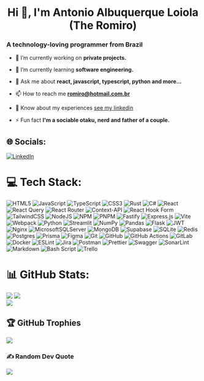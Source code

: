 <h1 align="center">Hi 👋, I'm Antonio Albuquerque Loiola (The Romiro)</h1>
<h3>A technology-loving programmer from Brazil</h3>

- 🔭 I’m currently working on **private projects.**

- 🌱 I’m currently learning **software engineering.**

<!-- - 👨‍💻 All of my projects are available at [https://romiro.dev](https://romiro.dev)

- 📝 I regularly write articles on [https://romiro.com.br](https://romiro.com.br) -->

- 💬 Ask me about **react, javascript, typescript, python and more...**

- 📫 How to reach me **romiro@hotmail.com.br**

- 📄 Know about my experiences [see my linkedin](https://www.linkedin.com/in/antonio-albuquerque-loiola)

- ⚡ Fun fact **I'm a sociable otaku, nerd and father of a couple.**

## 🌐 Socials:

[![LinkedIn](https://img.shields.io/badge/LinkedIn-%230077B5.svg?logo=linkedin&logoColor=white)](https://linkedin.com/in/antonio-albuquerque-loiola)

# 💻 Tech Stack:

![HTML5](https://img.shields.io/badge/html5-%23E34F26.svg?style=flat&logo=html5&logoColor=white)
![JavaScript](https://img.shields.io/badge/javascript-%23323330.svg?style=flat&logo=javascript&logoColor=%23F7DF1E)
![TypeScript](https://img.shields.io/badge/typescript-%23007ACC.svg?style=flat&logo=typescript&logoColor=white)
![CSS3](https://img.shields.io/badge/css3-%231572B6.svg?style=flat&logo=css3&logoColor=white)
![Rust](https://img.shields.io/badge/rust-%23000000.svg?style=flat&logo=rust&logoColor=white)
![C#](https://img.shields.io/badge/c%23-%23239120.svg?style=flat&logo=csharp&logoColor=white)
![React](https://img.shields.io/badge/react-%2320232a.svg?style=flat&logo=react&logoColor=%2361DAFB)
![React Query](https://img.shields.io/badge/-React%20Query-FF4154?style=flat&logo=react%20query&logoColor=white)
![React Router](https://img.shields.io/badge/React_Router-CA4245?style=flat&logo=react-router&logoColor=white)
![Context-API](https://img.shields.io/badge/Context--Api-000000?style=flat&logo=react)
![React Hook Form](https://img.shields.io/badge/React%20Hook%20Form-%23EC5990.svg?style=flat&logo=reacthookform&logoColor=white)
![TailwindCSS](https://img.shields.io/badge/tailwindcss-%2338B2AC.svg?style=flat&logo=tailwind-css&logoColor=white)
![NodeJS](https://img.shields.io/badge/node.js-6DA55F?style=flat&logo=node.js&logoColor=white)
![NPM](https://img.shields.io/badge/NPM-%23CB3837.svg?style=flat&logo=npm&logoColor=white)
![PNPM](https://img.shields.io/badge/pnpm-%234a4a4a.svg?style=flat&logo=pnpm&logoColor=f69220)
![Fastify](https://img.shields.io/badge/fastify-%23000000.svg?style=flat&logo=fastify&logoColor=white)
![Express.js](https://img.shields.io/badge/express.js-%23404d59.svg?style=flat&logo=express&logoColor=%2361DAFB)
![Vite](https://img.shields.io/badge/vite-%23646CFF.svg?style=flat&logo=vite&logoColor=white)
![Webpack](https://img.shields.io/badge/webpack-%238DD6F9.svg?style=flat&logo=webpack&logoColor=black)
![Python](https://img.shields.io/badge/python-3670A0?style=flat&logo=python&logoColor=ffdd54)
![Streamlit](https://img.shields.io/badge/Streamlit-%23FE4B4B.svg?style=flat&logo=streamlit&logoColor=white)
![NumPy](https://img.shields.io/badge/numpy-%23013243.svg?style=flat&logo=numpy&logoColor=white)
![Pandas](https://img.shields.io/badge/pandas-%23150458.svg?style=flat&logo=pandas&logoColor=white)
![Flask](https://img.shields.io/badge/flask-%23000.svg?style=flat&logo=flask&logoColor=white)
![JWT](https://img.shields.io/badge/JWT-black?style=flat&logo=JSON%20web%20tokens)
![Nginx](https://img.shields.io/badge/nginx-%23009639.svg?style=flat&logo=nginx&logoColor=white)
![MicrosoftSQLServer](https://img.shields.io/badge/Microsoft%20SQL%20Server-CC2927?style=flat&logo=microsoft%20sql%20server&logoColor=white)
![MongoDB](https://img.shields.io/badge/MongoDB-%234ea94b.svg?style=flat&logo=mongodb&logoColor=white)
![Supabase](https://img.shields.io/badge/Supabase-3ECF8E?style=flat&logo=supabase&logoColor=white)
![SQLite](https://img.shields.io/badge/sqlite-%2307405e.svg?style=flat&logo=sqlite&logoColor=white)
![Redis](https://img.shields.io/badge/redis-%23DD0031.svg?style=flat&logo=redis&logoColor=white)
![Postgres](https://img.shields.io/badge/postgres-%23316192.svg?style=flat&logo=postgresql&logoColor=white)
![Prisma](https://img.shields.io/badge/Prisma-3982CE?style=flat&logo=Prisma&logoColor=white)
![Figma](https://img.shields.io/badge/figma-%23F24E1E.svg?style=flat&logo=figma&logoColor=white)
![Git](https://img.shields.io/badge/git-%23F05033.svg?style=flat&logo=git&logoColor=white)
![GitHub](https://img.shields.io/badge/github-%23121011.svg?style=flat&logo=github&logoColor=white)
![GitHub Actions](https://img.shields.io/badge/github%20actions-%232671E5.svg?style=flat&logo=githubactions&logoColor=white)
![GitLab](https://img.shields.io/badge/gitlab-%23181717.svg?style=flat&logo=gitlab&logoColor=white)
![Docker](https://img.shields.io/badge/docker-%230db7ed.svg?style=flat&logo=docker&logoColor=white)
![ESLint](https://img.shields.io/badge/ESLint-4B3263?style=flat&logo=eslint&logoColor=white)
![Jira](https://img.shields.io/badge/jira-%230A0FFF.svg?style=flat&logo=jira&logoColor=white)
![Postman](https://img.shields.io/badge/Postman-FF6C37?style=flat&logo=postman&logoColor=white)
![Prettier](https://img.shields.io/badge/prettier-%23F7B93E.svg?style=flat&logo=prettier&logoColor=black)
![Swagger](https://img.shields.io/badge/-Swagger-%23Clojure?style=flat&logo=swagger&logoColor=white)
![SonarLint](https://img.shields.io/badge/SonarLint-CB2029?style=flat&logo=SONARLINT&logoColor=white)
![Markdown](https://img.shields.io/badge/markdown-%23000000.svg?style=flat&logo=markdown&logoColor=white)
![Bash Script](https://img.shields.io/badge/bash_script-%23121011.svg?style=flat&logo=gnu-bash&logoColor=white)
![Trello](https://img.shields.io/badge/Trello-%23026AA7.svg?style=flat&logo=Trello&logoColor=white)

# 📊 GitHub Stats:

![](https://github-readme-stats.vercel.app/api?username=romiro13&theme=dracula&hide_border=false&include_all_commits=true&count_private=true)
![](https://nirzak-streak-stats.vercel.app/?user=romiro13&theme=dracula&hide_border=false)<br/>
![](https://github-readme-stats.vercel.app/api/top-langs/?username=romiro13&theme=dracula&hide_border=false&include_all_commits=true&count_private=true&layout=compact)

## 🏆 GitHub Trophies

![](https://github-profile-trophy.vercel.app/?username=romiro13&theme=radical&no-frame=false&no-bg=true&margin-w=4)

### ✍️ Random Dev Quote

![](https://quotes-github-readme.vercel.app/api?type=horizontal&theme=radical)

<!-- ### 🔝 Top Contributed Repo

![](https://github-contributor-stats.vercel.app/api?username=romiro13&limit=5&theme=dark&combine_all_yearly_contributions=true)

---

[![](https://visitcount.itsvg.in/api?id=romiro13&icon=0&color=0)](https://visitcount.itsvg.in) -->
